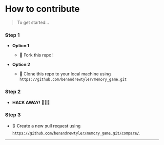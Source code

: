 # How to contribute

> To get started...

### Step 1

- **Option 1**
    - 🍴 Fork this repo!

- **Option 2**
    - 👯 Clone this repo to your local machine using `https://github.com/benandrewtyler/memory_game.git`

### Step 2

- **HACK AWAY!** 🔨🔨🔨

### Step 3

- 🔃 Create a new pull request using <a href="https://github.com/benandrewtyler/memory_game.git/compare/" target="_blank">`https://github.com/benandrewtyler/memory_game.git/compare/`</a>.

---
